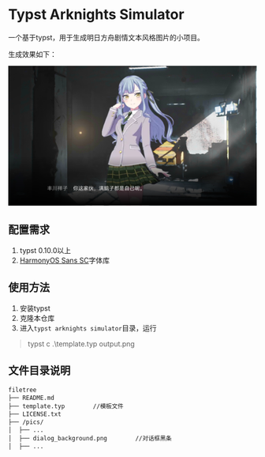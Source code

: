 # Typst Arknights Simulator

一个基于typst，用于生成明日方舟剧情文本风格图片的小项目。

生成效果如下：

![丰川祥子](test_output2.png)

## 配置需求

1. typst 0.10.0以上
2. [HarmonyOS Sans SC](https://github.com/ajacocks/harmonyos-sans-font)字体库

## 使用方法

1. 安装typst
2. 克隆本仓库
3. 进入`typst arknights simulator`目录，运行

> typst c .\template.typ output.png

## 文件目录说明

```text
filetree 
├── README.md
├── template.typ        //模板文件
├── LICENSE.txt
├── /pics/
│  ├── ...
│  ├── dialog_background.png        //对话框黑条
│  ├── ...

```
